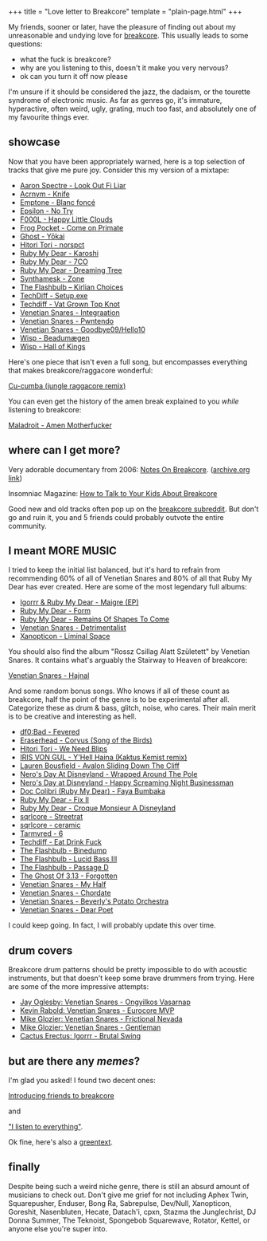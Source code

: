 +++
title = "Love letter to Breakcore"
template = "plain-page.html"
+++


My friends, sooner or later, have the pleasure of finding out about my unreasonable and undying love for [breakcore](https://en.wikipedia.org/wiki/Breakcore). This usually leads to some questions:

- what the fuck is breakcore?
- why are you listening to this, doesn't it make you very nervous?
- ok can you turn it off now please

I'm unsure if it should be considered the jazz, the dadaism, or the tourette syndrome of electronic music. As far as genres go, it's immature, hyperactive, often weird, ugly, grating, much too fast, and absolutely one of my favourite things ever.

## showcase

Now that you have been appropriately warned, here is a top selection of tracks that give me pure joy. Consider this my version of a mixtape:

- [Aaron Spectre - Look Out Fi Liar](https://youtu.be/NE6Q6tivtXs)
- [Acrnym - Knife](https://www.youtube.com/watch?v=8IEUzEpaQtQ)
- [Emptone - Blanc foncé](https://www.youtube.com/watch?v=07PfzaY-sRM)
- [Epsilon - No Try](https://youtu.be/DBx87DWSr5Y)
- [F000L - Happy Little Clouds](https://youtu.be/EWjG4fQameY)
- [Frog Pocket - Come on Primate](https://soundcloud.com/frogpocket/come-on-primate)
- [Ghost - Yōkai](https://youtu.be/eiuPlmJAw2c)
- [Hitori Tori - norspct](https://soundcloud.com/hitori-tori/hitori-tori-norspct)
- [Ruby My Dear - Karoshi](https://youtu.be/ygkPhYCMrxQ)
- [Ruby My Dear - 7CO](https://youtu.be/sPhfv-GRo6s)
- [Ruby My Dear - Dreaming Tree](https://www.youtube.com/watch?v=4ZY_xXcG9Ww)
- [Synthamesk - Zone](https://www.youtube.com/watch?t=119&v=sa5HBewx0oA)
- [The Flashbulb – Kirlian Choices](http://youtu.be/y2WX0Mt7n7M)
- [TechDiff - Setup.exe](https://youtu.be/qaEV3vn1Dks)
- [Techdiff - Vat Grown Top Knot](https://www.youtube.com/watch?v=id8XLsJk8ZA)
- [Venetian Snares - Integraation](https://youtu.be/OfWVLiQfyPY)
- [Venetian Snares - Pwntendo](https://youtu.be/906sMXi_e3Q)
- [Venetian Snares - Goodbye09/Hello10](https://youtu.be/GHYW6V8I1yA)
- [Wisp - Beadumægen](https://youtu.be/OTBlCpstHTg)
- [Wisp - Hall of Kings](https://youtu.be/aZP4cbWp7Ok)

Here's one piece that isn't even a full song, but encompasses everything that makes breakcore/raggacore wonderful:

[Cu-cumba (jungle raggacore remix)](https://youtu.be/NHk2MVM2dWg)

You can even get the history of the amen break explained to you _while_ listening to breakcore:

[Maladroit - Amen Motherfucker](https://www.youtube.com/watch?v=S219XUm18LA)


## where can I get more?

Very adorable documentary from 2006: [Notes On Breakcore](https://www.youtube.com/watch?v=40FJhPerCHo). ([archive.org link](https://web.archive.org/web/20131012061844/http://notes.breakcore.net/))


Insomniac Magazine: [How to Talk to Your Kids About Breakcore](https://www.insomniac.com/magazine/how-to-talk-to-your-kids-about-breakcore/)

Good new and old tracks often pop up on the [breakcore subreddit](https://old.reddit.com/r/breakcore/). But don't go and ruin it, you and 5 friends could probably outvote the entire community.


## I meant MORE MUSIC

I tried to keep the initial list balanced, but it's hard to refrain from recommending 60% of all of Venetian Snares and 80% of all that Ruby My Dear has ever created. Here are some of the most legendary full albums:

- [Igorrr & Ruby My Dear - Maigre (EP)](https://youtu.be/oHG9WbyHKmg)
- [Ruby My Dear - Form](https://youtu.be/vG-cOMJsL9g)
- [Ruby My Dear - Remains Of Shapes To Come](https://youtu.be/fm-8sdLwCh4)
- [Venetian Snares - Detrimentalist](https://www.youtube.com/watch?v=FQmDmCclfMc&list=PLlJE0DQlU35YcP9asDcS-mBn8rIT1ZoW_)
- [Xanopticon - Liminal Space](https://youtu.be/qIu2nAnOKZw)

You should also find the album "Rossz Csillag Alatt Született" by Venetian Snares. It contains what's arguably the Stairway to Heaven of breakcore:

[Venetian Snares - Hajnal](https://youtu.be/FbJ63spk48s)

And some random bonus songs. Who knows if all of these count as breakcore, half the point of the genre is to be experimental after all. Categorize these as drum & bass, glitch, noise, who cares. Their main merit is to be creative and interesting as hell.

- [df0:Bad - Fevered](https://soundcloud.com/cock-rock-disco-label/2-fevered)
- [Eraserhead - Corvus (Song of the Birds)](https://youtu.be/f9gwFbpmhiM)
- [Hitori Tori - We Need Blips](https://www.youtube.com/watch?v=VnJY5u6cC7A)
- [IRIS VON GUL - Y'Hell Haina (Kaktus Kemist remix)](https://irisvongul.bandcamp.com/track/yhell-haina-kaktus-kemist-remix)
- [Lauren Bousfield - Avalon Sliding Down The Cliff](https://youtu.be/W8j1degs2bA)
- [Nero's Day At Disneyland - Wrapped Around The Pole](https://youtu.be/mbzy-4YuvIg)
- [Nero's Day at Disneyland - Happy Screaming Night Businessman](https://youtu.be/Nw7hngk0A9A)
- [Doc Colibri (Ruby My Dear) - Faya Bumbaka](https://youtu.be/P6DZEATjwpk)
- [Ruby My Dear - Fix II](https://youtu.be/XT4stqdIXlw)
- [Ruby My Dear - Croque Monsieur A Disneyland](https://youtu.be/MLX_aWlQBtU)
- [sqrlcore - Streetrat](https://youtu.be/BqjBh4YptVo)
- [sqrlcore - ceramic](https://www.youtube.com/watch?v=VcHTwVwvncY)
- [Tarmvred - 6](https://youtu.be/pR_tKmyWbRU)
- [Techdiff - Eat Drink Fuck](https://youtu.be/p8rRuN79Sr0)
- [The Flashbulb - Binedump](https://youtu.be/nkDhImhGiEc)
- [The Flashbulb - Lucid Bass III](https://youtu.be/s0ybWnm_bXQ)
- [The Flashbulb - Passage D](https://youtu.be/pioCDAQ1Kuc)
- [The Ghost Of 3.13 - Forgotten](https://youtu.be/kLPzVn9I_mM)
- [Venetian Snares - My Half](https://youtu.be/8QyysmlTPlw)
- [Venetian Snares - Chordate](https://youtu.be/dqbB_WSNKhQ)
- [Venetian Snares - Beverly's Potato Orchestra](https://youtu.be/OTaqFCr-KL4)
- [Venetian Snares - Dear Poet](https://youtu.be/VRcj_ThVkjw)

I could keep going. In fact, I will probably update this over time.


## drum covers

Breakcore drum patterns should be pretty impossible to do with acoustic instruments, but that doesn't keep some brave drummers from trying. Here are some of the more impressive attempts:

- [Jay Oglesby: Venetian Snares - Ongyilkos Vasarnap](https://youtu.be/FwzyjDuWt7M)
- [Kevin Rabold: Venetian Snares - Eurocore MVP](https://www.youtube.com/watch?v=Nk-q3aUPGqA)
- [Mike Glozier: Venetian Snares - Frictional Nevada](https://www.youtube.com/watch?v=RwOb-AA7by4)
- [Mike Glozier: Venetian Snares - Gentleman](http://www.youtube.com/watch?v=_oD3pbOBP50)
- [Cactus Erectus: Igorrr - Brutal Swing](https://youtu.be/2BWyszFMwQA)


## but are there any *memes*?

I'm glad you asked! I found two decent ones:

[Introducing friends to breakcore](https://youtu.be/HzTXHhLwsZc)

and

["I listen to everything"](/img/i-listen-to-everything.jpg).

Ok fine, here's also a [greentext](/img/i-listen-to-everything2.jpg).


## finally

Despite being such a weird niche genre, there is still an absurd amount of musicians to check out. Don't give me grief for not including Aphex Twin, Squarepusher, Enduser, Bong Ra, Sabrepulse, Dev/Null, Xanopticon, Goreshit, Nasenbluten, Hecate, Datach'i, cpxn, Stazma the Junglechrist, DJ Donna Summer, The Teknoist, Spongebob Squarewave, Rotator, Kettel, or anyone else you're super into.
